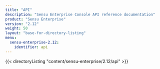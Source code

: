 ```yaml
---
title: "API"
description: "Sensu Enterprise Console API reference documentation"
product: "Sensu Enterprise"
version: "2.12"
weight: 50
layout: "base-for-directory-listing"
menu: 
  sensu-enterprise-2.12:
    identifier: api
---
```


{{< directoryListing "content/sensu-enterprise/2.12/api" >}}
